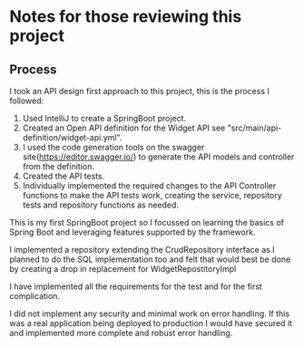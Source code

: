 # Notes for those reviewing this project

## Process
I took an API design first approach to this project, this is the process I followed:

1. Used IntelliJ to create a SpringBoot project.
2. Created an Open API definition for the Widget API see "src/main/api-definition/widget-api.yml".
3. I used the code generation tools on the swagger site(https://editor.swagger.io/) to generate the API models and controller from the definition.
4. Created the API tests. 
5. Individually implemented the required changes to the API Controller functions to make the API tests work, creating the service, repository tests and repository functions as needed.

This is my first SpringBoot project so I focussed on learning the basics of Spring Boot and leveraging features supported by the framework.
 
I implemented a repository extending the CrudRepository interface as I planned to do the SQL implementation too and felt that would best be done by creating a drop in replacement for WidgetRepostitoryImpl

I have implemented all the requirements for the test and for the first complication.

I did not implement any security and minimal work on error handling. If this was a real application being deployed to production I would have secured it and implemented more complete and robust error handling. 